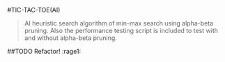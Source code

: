 #TIC-TAC-TOE(AI)
> AI heuristic search algorithm of min-max search using alpha-beta pruning. Also the performance testing script is included to test with and without alpha-beta pruning.

##TODO
Refactor! :rage1:
